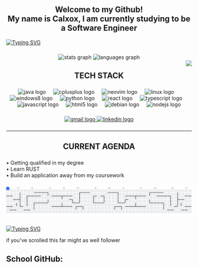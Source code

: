 <h2 align="center">Welcome to my Github!<br> My name is Calxox, I am currently studying to be a Software Engineer</h2>                

[![Typing SVG](https://readme-typing-svg.demolab.com?font=Sans+Serif+Bold&duration=2000&pause=2000&center=true&width=1080&lines=Always+Learning;Always+Adapting;Software+Engineer)](https://git.io/typing-svg)
###

<div align="center">
  <img src="https://github-readme-stats.vercel.app/api?username=Calxox&hide_title=false&hide_rank=false&show_icons=true&include_all_commits=true&count_private=true&disable_animations=false&theme=dracula&locale=en&hide_border=false" height="150" alt="stats graph"  />
  <img src="https://github-readme-stats.vercel.app/api/top-langs?username=Calxox&locale=en&hide_title=false&layout=compact&card_width=320&langs_count=5&theme=dracula&hide_border=false" height="150" alt="languages graph"  />
</div>

<img align="right" src="https://visitor-badge.laobi.icu/badge?page_id=Calxox.Calxox&"  />

###

<h2 align="center">TECH STACK</h2>

###

<div align="center">
  <img src="https://cdn.jsdelivr.net/gh/devicons/devicon/icons/java/java-original.svg" height="40" alt="java logo"  />
  <img width="12" />
  <img src="https://cdn.jsdelivr.net/gh/devicons/devicon/icons/cplusplus/cplusplus-original.svg" height="40" alt="cplusplus logo"  />
  <img width="12" />
  <img src="https://skillicons.dev/icons?i=neovim" height="40" alt="neovim logo"  />
  <img width="12" />
  <img src="https://cdn.jsdelivr.net/gh/devicons/devicon/icons/linux/linux-original.svg" height="40" alt="linux logo"  />
  <img width="12" />
  <img src="https://cdn.jsdelivr.net/gh/devicons/devicon/icons/windows8/windows8-original.svg" height="40" alt="windows8 logo"  />
  <img width="12" />
  <img src="https://cdn.jsdelivr.net/gh/devicons/devicon/icons/python/python-original.svg" height="40" alt="python logo"  />
  <img width="12" />
  <img src="https://cdn.jsdelivr.net/gh/devicons/devicon/icons/react/react-original.svg" height="40" alt="react logo"  />
  <img width="12" />
  <img src="https://cdn.jsdelivr.net/gh/devicons/devicon/icons/typescript/typescript-original.svg" height="40" alt="typescript logo"  />
  <img width="12" />
  <img src="https://cdn.jsdelivr.net/gh/devicons/devicon/icons/javascript/javascript-original.svg" height="40" alt="javascript logo"  />
  <img width="12" />
  <img src="https://cdn.jsdelivr.net/gh/devicons/devicon/icons/html5/html5-original.svg" height="40" alt="html5 logo"  />
  <img width="12" />
  <img src="https://cdn.jsdelivr.net/gh/devicons/devicon/icons/debian/debian-original.svg" height="40" alt="debian logo"  />
  <img width="12" />
  <img src="https://cdn.jsdelivr.net/gh/devicons/devicon/icons/nodejs/nodejs-original.svg" height="40" alt="nodejs logo"  />
</div>

###

<div align="center">
  <a href="mailto:calvinoflaherty@gmail.com" target="_blank">
    <img src="https://img.shields.io/static/v1?message=Gmail&logo=gmail&label=&color=D14836&logoColor=white&labelColor=&style=for-the-badge" height="35" alt="gmail logo"  />
  </a>
  <a href="https://au.linkedin.com/in/calvin-bayno-o-flaherty-187aa931b" target="_blank">
    <img src="https://img.shields.io/static/v1?message=LinkedIn&logo=linkedin&label=&color=0077B5&logoColor=white&labelColor=&style=for-the-badge" height="35" alt="linkedin logo"  />
  </a>
</div>

###

<p align="left"><hr></p> <!-- -->

###

<h2 align="center">CURRENT AGENDA</h2>

###

<p align="left">• Getting qualified in my degree<br>• Learn RUST<br>• Build an application away from my coursework</p>

###

<picture>
  <source media="(prefers-color-scheme: dark)" srcset="https://raw.githubusercontent.com/Calxox/Calxox/output/pacman-contribution-graph-dark.svg">
  <source media="(prefers-color-scheme: light)" srcset="https://raw.githubusercontent.com/Calxox/Calxox/output/pacman-contribution-graph.svg">
  <img alt="pacman contribution graph" src="https://raw.githubusercontent.com/Calxox/Calxox/output/pacman-contribution-graph.svg">
</picture>

###

[![Typing SVG](https://readme-typing-svg.demolab.com?font=Sans+Serif+Bold&duration=2000&pause=100000&center=true&width=1080&separator=%3C&lines=Always+fixing+bugs%3COr+making+bugs)](https://git.io/typing-svg)

<p align="left">if you've scrolled this far might as well follower</p>

<h2>School GitHub:</h2>
<a href="https://www.github.com/Cxlvxn-o> Link</a>
###
